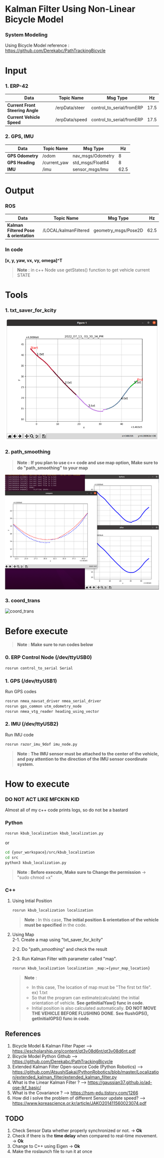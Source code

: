 # Kalman Filter Using Non-Linear Bicycle Model
### System Modeling
Using Bicycle Model
reference : https://github.com/Derekabc/PathTrackingBicycle
# Input
### 1. ERP-42 
| Data | Topic Name | Msg Type | Hz|
| ------ | ------ | ------ | ------ |
| **Current Front Steering Angle** | /erpData/steer | control_to_serial/fromERP |17.5 |
|**Current Vehicle Speed**| /erpData/speed | control_to_serial/fromERP |17.5 |

### 2. GPS, IMU
| Data | Topic Name | Msg Type | Hz|
| ------ | ------ | ------ | ------ |
| **GPS Odometry** | /odom | nav_msgs/Odometry| 8|
| **GPS Heading** | /current_yaw | std_msgs/Float64 |8 |
|**IMU**| /imu | sensor_msgs/Imu | 62.5|

# Output
### ROS
| Data | Topic Name | Msg Type | Hz|
| ------ | ------ | ------ | ------ |
| **Kalman Filtered Pose & orientation** | /LOCAL/kalmanFiltered | geometry_msgs/Pose2D| 62.5|

### In code
**[x, y, yaw, vx, vy, omega]^T**
> **Note** : in c++ Node use getStates() function to get vehicle current STATE

# Tools
### 1. txt_saver_for_kcity
![txt_saver_for_kcity](./img/txt_saver_for_kcity.png)
### 2. path_smoothing
> **Note** : **If you plan to use c++ code and use map option, Make sure to do "path_smoothing" to your map**

![path_smoothing](./img/path_smoothing.png)
### 3. coord_trans
![coord_trans](./img/coord_trans.png)


# Before execute
> **Note** : **Make sure to run codes below**

###  0. ERP Control Node (/dev/ttyUSB0)
```sh
rosrun control_to_serial Serial
```
###  1. GPS (/dev/ttyUSB1)
Run GPS codes
```sh
rosrun nmea_navsat_driver nmea_serial_driver
rosrun gps_common utm_odometry_node
rosrun nmea_vtg_reader heading_using_vector
```
### 2. IMU (/dev/ttyUSB2)

Run IMU code
```sh
rosrun razor_imu_9dof imu_node.py
```
> **Note** : **The IMU sensor must be attached to the center of the vehicle, and pay attention to the direction of the IMU sensor coordinate system.**

# How to execute
### DO NOT ACT LIKE MFCKIN KID
Almost all of my c++ code prints logs, so do not be a bastard
### Python
```sh
rosrun kbub_localization kbub_localization.py
```
or
```sh
cd {your_workspace}/src/kbub_localization
cd src
python3 kbub_localization.py
```
> **Note** : **Before execute, Make sure to Change the permission** -> "sudo chmod +x"

### C++
1. Using Intial Position  
    ```sh
    rosrun kbub_localization localization
    ```  
    > **Note** : In this case, **The initial position & orientation of the vehicle must be specified** in the code.

2. Using Map  
    2-1. Create a map using "txt_saver_for_kcity"  
    
    2-2. Do "path_smoothing" and check the result  
    
    2-3. Run Kalman Filter with parameter called "map". 
    ```sh
    rosrun kbub_localization localization _map:={your_map_location}
    ```
    > **Note** :  
    > * In this case, The location of map must be "The first txt file". ex) 1.txt  
    > * So that the program can estimate(calculate) the initial orientation of vehicle. **See getInitialYaw() func in code**.  
    > * Initial position is also calculated automatically. **DO NOT MOVE THE VEHICLE BEFORE FLUSHING DONE**. **See flushGPS(), getInitialGPS() func in code**. 
    
    
## References
1. Bicycle Model & Kalman Filter Paper
   --> https://escholarship.org/content/qt3v08d6nt/qt3v08d6nt.pdf
2. Bicycle Model Python Github
   --> https://github.com/Derekabc/PathTrackingBicycle
3. Extended Kalman Filter Open-source Code (Python Robotics)
   --> https://github.com/AtsushiSakai/PythonRobotics/blob/master/Localization/extended_kalman_filter/extended_kalman_filter.py
4. What is the Linear Kalman Filter ?
   --> https://gaussian37.github.io/ad-ose-lkf_basic/
5. What is the Covariance ?
   --> https://hsm-edu.tistory.com/1266
6. How did i solve the problem of different Sensor update speed?
   --> https://www.koreascience.or.kr/article/JAKO201411560023074.pdf
   

## TODO
1. Check Sensor Data whether properly synchronized or not.  -> **Ok**
2. Check if there is the **time delay** when compared to real-time movement.  -> **Ok**
3. Change to C++ using Eigen  -> **Ok**
4. Make the roslaunch file to run it at once 
 
